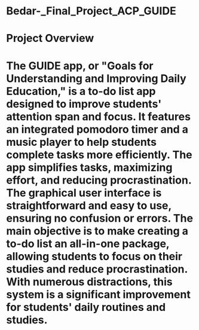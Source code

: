 # Bedar-_Final_Project_ACP_GUIDE

# Project Overview
# The GUIDE app, or "Goals for Understanding and Improving Daily Education," is a to-do list app designed to improve students' attention span and focus. It features an integrated pomodoro timer and a music player to help students complete tasks more efficiently. The app simplifies tasks, maximizing effort, and reducing procrastination. The graphical user interface is straightforward and easy to use, ensuring no confusion or errors. The main objective is to make creating a to-do list an all-in-one package, allowing students to focus on their studies and reduce procrastination. With numerous distractions, this system is a significant improvement for students' daily routines and studies.
